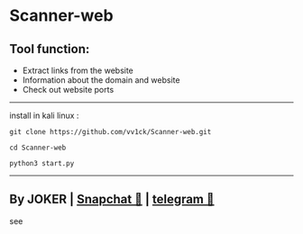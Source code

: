 # Scanner-web

Tool function:
-
- Extract links from the website
- Information about the domain and website
- Check out website ports
--------------------
install in kali linux :
<!--START_SECTION:waka-->
```
git clone https://github.com/vv1ck/Scanner-web.git
```
<!--END_SECTION:waka-->

<!--START_SECTION:waka-->
```
cd Scanner-web
```
<!--END_SECTION:waka-->

<!--START_SECTION:waka-->
```
python3 start.py
```
<!--END_SECTION:waka-->


--------------------
By JOKER | <a class="" href="https://www.snapchat.com/add/jokermr5oos4800?">Snapchat 👻</a> | <a class="" href="http://t.me/vv1ck">telegram 🔷</a>
-
see

